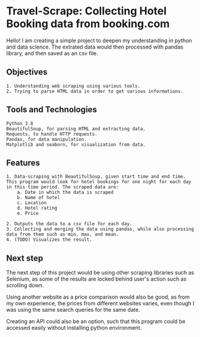 
# Travel-Scrape: Collecting Hotel Booking data from booking.com

Hello! I am creating a simple project to deepen my understanding in python and data science. The extrated data would then processed with pandas library, and then saved as an csv file.




## Objectives

    1. Understanding web scraping using various tools.
    2. Trying to parse HTML data in order to get various informations.
## Tools and Technologies

    Python 3.8
    BeautifulSoup, for parsing HTML and extracting data.
    Requests, to handle HTTP requests.
    Pandas, for data manipulation.
    Matplotlib and seaborn, for visualization from data.
## Features 

    1. Data-scraping with BeautifulSoup, given start time and end time. This program would look for hotel bookings for one night for each day in this time period. The scraped data are:
        a. Date in which the data is scraped
        b. Name of hotel
        c. Location
        d. Hotel rating
        e. Price

    2. Outputs the data to a csv file for each day.
    3. Collecting and merging the data using pandas, while also processing data from them such as min, max, and mean.
    4. (TODO) Visualizes the result.
## Next step

The next step of this project would be using other scraping libraries such as Selenium, as some of the results are locked behind user's action such as scrolling down.

Using another website as a price comparison would also be good, as from my own experience, the prices from different websites varies, even though I was using the same search queries for the same date.

Creating an API could also be an option, such that this program could be accessed easily without installing python environment.
